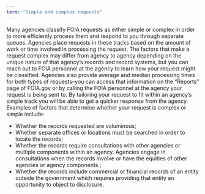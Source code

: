 ```yaml
---
term: "Simple and complex requests"
---
```


Many agencies classify FOIA requests as either simple or complex in order to more efficiently process them and respond to you through separate queues.  Agencies place requests in these tracks based on the amount of work or time involved in processing the request.  The factors that make a request complex may differ from agency to agency depending on the unique nature of that agency’s records and record systems, but you can reach out to FOIA personnel at the agency  to learn how your request might be classified. Agencies also provide average and median processing times for both types of requests–you can access that information on the “Reports” page of FOIA.gov or by calling the FOIA personnel at the agency your request is being sent to.  By tailoring your request to fit within an agency’s simple track you will be able to get a quicker response from the agency.  
Examples of factors that determine whether your request is complex or simple include:
<ul>
<li>Whether the records requested are voluminous;</li> 
<li>Whether separate offices or locations must be searched in order to locate the records;</li>
<li>Whether the records require consultations with other agencies or multiple components within an agency.  Agencies engage in consultations when the records involve or have the equities of other agencies or agency components.;</li> 
<li>Whether the records include commercial or financial records of an entity outside the government which requires providing that entity an opportunity to object to disclosure.</li>
</ul>

